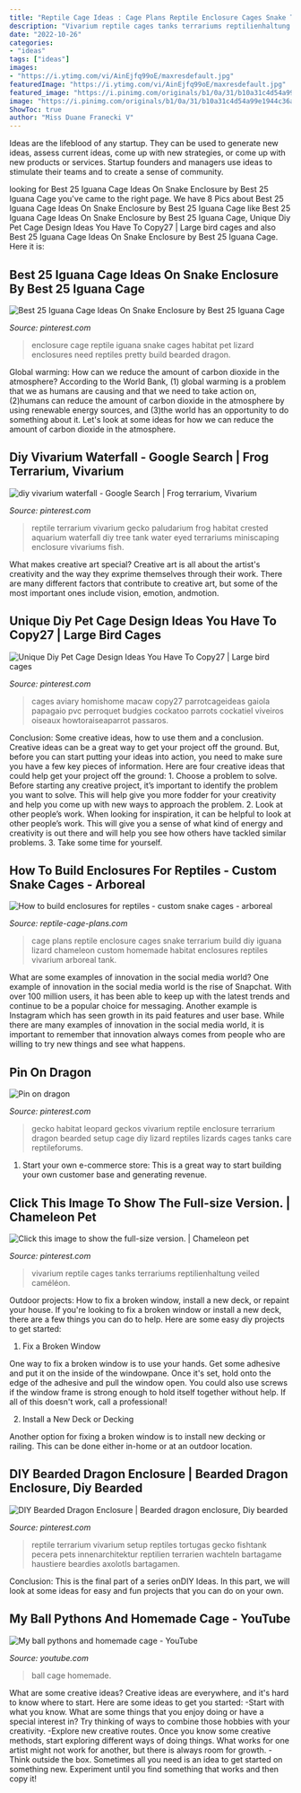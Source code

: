 ```yaml
---
title: "Reptile Cage Ideas : Cage Plans Reptile Enclosure Cages Snake Terrarium Build Diy Iguana Lizard Chameleon Custom Homemade Habitat Enclosures Reptiles Vivarium Arboreal Tank"
description: "Vivarium reptile cages tanks terrariums reptilienhaltung veiled caméléon"
date: "2022-10-26"
categories:
- "ideas"
tags: ["ideas"]
images:
- "https://i.ytimg.com/vi/AinEjfq99oE/maxresdefault.jpg"
featuredImage: "https://i.ytimg.com/vi/AinEjfq99oE/maxresdefault.jpg"
featured_image: "https://i.pinimg.com/originals/b1/0a/31/b10a31c4d54a99e1944c36a609597c1f.jpg"
image: "https://i.pinimg.com/originals/b1/0a/31/b10a31c4d54a99e1944c36a609597c1f.jpg"
ShowToc: true
author: "Miss Duane Franecki V"
---
```



Ideas are the lifeblood of any startup. They can be used to generate new ideas, assess current ideas, come up with new strategies, or come up with new products or services. Startup founders and managers use ideas to stimulate their teams and to create a sense of community.

	

		
looking for Best 25 Iguana Cage Ideas On Snake Enclosure by Best 25 Iguana Cage you've came to the right page. We have 8 Pics about Best 25 Iguana Cage Ideas On Snake Enclosure by Best 25 Iguana Cage like Best 25 Iguana Cage Ideas On Snake Enclosure by Best 25 Iguana Cage, Unique Diy Pet Cage Design Ideas You Have To Copy27 | Large bird cages and also Best 25 Iguana Cage Ideas On Snake Enclosure by Best 25 Iguana Cage. Here it is:
		
    
## Best 25 Iguana Cage Ideas On Snake Enclosure By Best 25 Iguana Cage

<img loading=lazy src="https://i.pinimg.com/originals/b1/0a/31/b10a31c4d54a99e1944c36a609597c1f.jpg" onerror="this.onerror=null;this.src='https://tse1.mm.bing.net/th?id=OIP._Emf4KUuYm2AKVFZm16__AHaJ3&amp;pid=15.1';" alt="Best 25 Iguana Cage Ideas On Snake Enclosure by Best 25 Iguana Cage">

_Source: pinterest.com_

>enclosure cage reptile iguana snake cages habitat pet lizard enclosures need reptiles pretty build bearded dragon. 

	

Global warming: How can we reduce the amount of carbon dioxide in the atmosphere?
According to the World Bank, (1) global warming is a problem that we as humans are causing and that we need to take action on, (2)humans can reduce the amount of carbon dioxide in the atmosphere by using renewable energy sources, and (3)the world has an opportunity to do something about it. Let's look at some ideas for how we can reduce the amount of carbon dioxide in the atmosphere.

    
## Diy Vivarium Waterfall - Google Search | Frog Terrarium, Vivarium

<img loading=lazy src="https://i.pinimg.com/736x/55/c1/7c/55c17c6b9da1fd44806cddd146cf3ad7.jpg" onerror="this.onerror=null;this.src='https://tse3.mm.bing.net/th?id=OIP.eDuIlyr5bFTV-TENgiIVPQHaJ3&amp;pid=15.1';" alt="diy vivarium waterfall - Google Search | Frog terrarium, Vivarium">

_Source: pinterest.com_

>reptile terrarium vivarium gecko paludarium frog habitat crested aquarium waterfall diy tree tank water eyed terrariums miniscaping enclosure vivariums fish. 

	

What makes creative art special?
Creative art is all about the artist's creativity and the way they exprime themselves through their work. There are many different factors that contribute to creative art, but some of the most important ones include vision, emotion, andmotion.

    
## Unique Diy Pet Cage Design Ideas You Have To Copy27 | Large Bird Cages

<img loading=lazy src="https://i.pinimg.com/736x/87/c7/ef/87c7efbe7b967cf1a78c057d81dd9252.jpg" onerror="this.onerror=null;this.src='https://tse3.mm.bing.net/th?id=OIP.9OivIrEkHeRYP4KtCjf6AQHaJ3&amp;pid=15.1';" alt="Unique Diy Pet Cage Design Ideas You Have To Copy27 | Large bird cages">

_Source: pinterest.com_

>cages aviary homishome macaw copy27 parrotcageideas gaiola papagaio pvc perroquet budgies cockatoo parrots cockatiel viveiros oiseaux howtoraiseaparrot passaros. 

	

Conclusion: Some creative ideas, how to use them and a conclusion.
Creative ideas can be a great way to get your project off the ground. But, before you can start putting your ideas into action, you need to make sure you have a few key pieces of information. Here are four creative ideas that could help get your project off the ground: 1. Choose a problem to solve. Before starting any creative project, it’s important to identify the problem you want to solve. This will help give you more fodder for your creativity and help you come up with new ways to approach the problem. 2. Look at other people’s work. When looking for inspiration, it can be helpful to look at other people’s work. This will give you a sense of what kind of energy and creativity is out there and will help you see how others have tackled similar problems. 3. Take some time for yourself.

    
## How To Build Enclosures For Reptiles - Custom Snake Cages - Arboreal

<img loading=lazy src="http://www.reptile-cage-plans.com/gallery/galimages/P6020054.JPG" onerror="this.onerror=null;this.src='https://tse1.mm.bing.net/th?id=OIP.hRg1dJMaNRz8PBlZqOCYMAHaFj&amp;pid=15.1';" alt="How to build enclosures for reptiles - custom snake cages - arboreal">

_Source: reptile-cage-plans.com_

>cage plans reptile enclosure cages snake terrarium build diy iguana lizard chameleon custom homemade habitat enclosures reptiles vivarium arboreal tank. 

	

What are some examples of innovation in the social media world?
One example of innovation in the social media world is the rise of Snapchat. With over 100 million users, it has been able to keep up with the latest trends and continue to be a popular choice for messaging. Another example is Instagram which has seen growth in its paid features and user base. While there are many examples of innovation in the social media world, it is important to remember that innovation always comes from people who are willing to try new things and see what happens.

    
## Pin On Dragon

<img loading=lazy src="https://i.pinimg.com/736x/62/8b/db/628bdb4870cf275a1892a6e1a8f3badd.jpg" onerror="this.onerror=null;this.src='https://tse1.mm.bing.net/th?id=OIP.Kb3vqVBUtlfGyRkghx3kAQHaE6&amp;pid=15.1';" alt="Pin on dragon">

_Source: pinterest.com_

>gecko habitat leopard geckos vivarium reptile enclosure terrarium dragon bearded setup cage diy lizard reptiles lizards cages tanks care reptileforums. 

	

1. Start your own e-commerce store: This is a great way to start building your own customer base and generating revenue.

    
## Click This Image To Show The Full-size Version. | Chameleon Pet

<img loading=lazy src="https://i.pinimg.com/736x/61/1c/47/611c4773b3ddb0662db8fc19496dd7aa.jpg" onerror="this.onerror=null;this.src='https://tse4.mm.bing.net/th?id=OIP.ft74D-eThyPiaTcQsjYydgHaJ4&amp;pid=15.1';" alt="Click this image to show the full-size version. | Chameleon pet">

_Source: pinterest.com_

>vivarium reptile cages tanks terrariums reptilienhaltung veiled caméléon. 

	

Outdoor projects: How to fix a broken window, install a new deck, or repaint your house.
If you're looking to fix a broken window or install a new deck, there are a few things you can do to help. Here are some easy diy projects to get started:
1. Fix a Broken Window

One way to fix a broken window is to use your hands. Get some adhesive and put it on the inside of the windowpane. Once it's set, hold onto the edge of the adhesive and pull the window open. You could also use screws if the window frame is strong enough to hold itself together without help. If all of this doesn't work, call a professional!

2. Install a New Deck or Decking

Another option for fixing a broken window is to install new decking or railing. This can be done either in-home or at an outdoor location.

    
## DIY Bearded Dragon Enclosure | Bearded Dragon Enclosure, Diy Bearded

<img loading=lazy src="https://i.pinimg.com/736x/0c/29/45/0c29451833948b537a3c71c5c989ba58.jpg" onerror="this.onerror=null;this.src='https://tse3.mm.bing.net/th?id=OIP.QSMPhIIjFjm-_xU1pKQ4agHaFj&amp;pid=15.1';" alt="DIY Bearded Dragon Enclosure | Bearded dragon enclosure, Diy bearded">

_Source: pinterest.com_

>reptile terrarium vivarium setup reptiles tortugas gecko fishtank pecera pets innenarchitektur reptilien terrarien wachteln bartagame haustiere beardies axolotls bartagamen. 

	

Conclusion:
This is the final part of a series onDIY Ideas. In this part, we will look at some ideas for easy and fun projects that you can do on your own.

    
## My Ball Pythons And Homemade Cage - YouTube

<img loading=lazy src="https://i.ytimg.com/vi/AinEjfq99oE/maxresdefault.jpg" onerror="this.onerror=null;this.src='https://tse2.mm.bing.net/th?id=OIP.y4X-M2Y7L__ebU3vfZR7gQHaEK&amp;pid=15.1';" alt="My ball pythons and homemade cage - YouTube">

_Source: youtube.com_

>ball cage homemade. 

	

What are some creative ideas?
Creative ideas are everywhere, and it's hard to know where to start. Here are some ideas to get you started: 
-Start with what you know. What are some things that you enjoy doing or have a special interest in? Try thinking of ways to combine those hobbies with your creativity. 
-Explore new creative routes. Once you know some creative methods, start exploring different ways of doing things. What works for one artist might not work for another, but there is always room for growth. 
-Think outside the box. Sometimes all you need is an idea to get started on something new. Experiment until you find something that works and then copy it!

